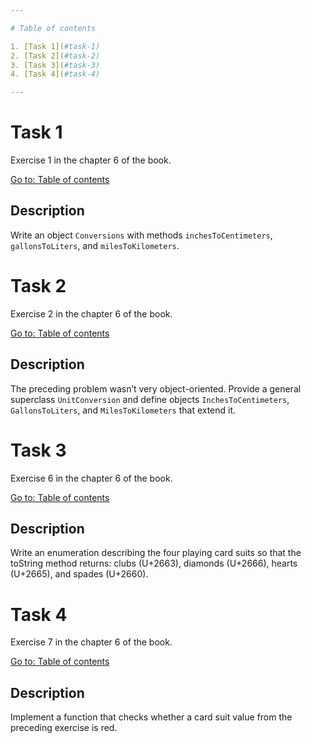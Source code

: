 ```yaml
---

# Table of contents

1. [Task 1](#task-1)
2. [Task 2](#task-2)
3. [Task 3](#task-3)
4. [Task 4](#task-4)

---
```


# Task 1

Exercise 1 in the chapter 6 of the book.

[Go to: Table of contents](#table-of-contents)

## Description

Write an object `Conversions` with methods `inchesToCentimeters`, `gallonsToLiters`, and `milesToKilometers`.

# Task 2

Exercise 2 in the chapter 6 of the book.

[Go to: Table of contents](#table-of-contents)

## Description

The preceding problem wasn’t very object-oriented. Provide a general superclass `UnitConversion` and define objects `InchesToCentimeters`, `GallonsToLiters`, and `MilesToKilometers` that extend it.

# Task 3

Exercise 6 in the chapter 6 of the book.

[Go to: Table of contents](#table-of-contents)

## Description

Write an enumeration describing the four playing card suits so that the toString method returns: clubs (U+2663), diamonds (U+2666), hearts (U+2665), and spades (U+2660).

# Task 4

Exercise 7 in the chapter 6 of the book.

[Go to: Table of contents](#table-of-contents)

## Description

Implement a function that checks whether a card suit value from the preceding exercise is red.
